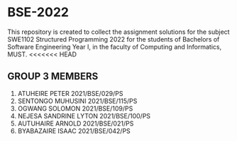# BSE-2022
This repository is created to collect the assignment solutions for the subject SWE1102 Structured Programming 2022
 for the students of Bachelors of Software Engineering  Year I, in the faculty of Computing and Informatics, MUST.
<<<<<<< HEAD
## GROUP 3 MEMBERS
1. ATUHEIRE PETER 2021/BSE/029/PS
2. SENTONGO MUHUSINI 2021/BSE/115/PS
3. OGWANG SOLOMON 2021/BSE/109/PS
4. NEJESA SANDRINE LYTON 2021/BSE/100/PS
5. AUTUHAIRE ARNOLD 2021/BSE/021/PS
6. BYABAZAIRE ISAAC 2021/BSE/042/PS
